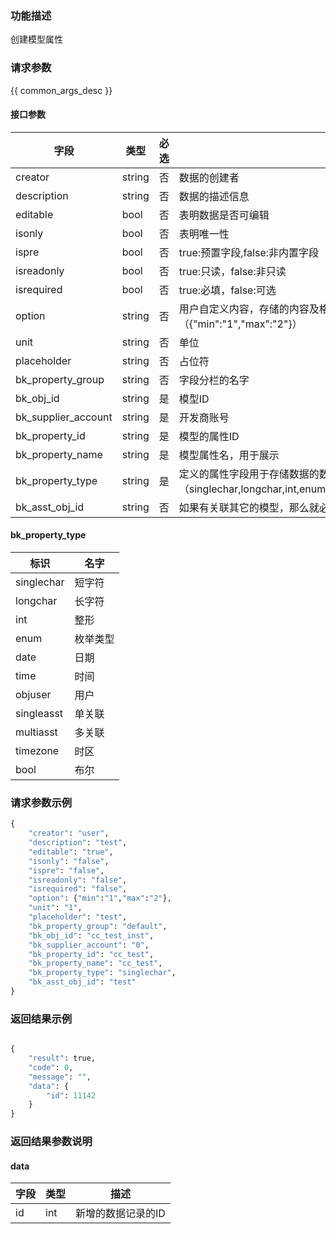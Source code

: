 ### 功能描述

创建模型属性

### 请求参数

{{ common_args_desc }}

#### 接口参数

| 字段                  |  类型      | 必选   |  描述                                                    |
|-----------------------|------------|--------|----------------------------------------------------------|
| creator               | string     | 否     | 数据的创建者                                             |
| description           | string     | 否     | 数据的描述信息                                           |
| editable              | bool       | 否     | 表明数据是否可编辑                                       |
| isonly                | bool       | 否     | 表明唯一性                                               |
| ispre                 | bool       | 否     | true:预置字段,false:非内置字段                           |
| isreadonly            | bool       | 否     | true:只读，false:非只读                                  |
| isrequired            | bool       | 否     | true:必填，false:可选                                    |
| option                | string     | 否     |用户自定义内容，存储的内容及格式由调用方决定，以数字类型为例（{"min":"1","max":"2"}）|
| unit                  | string     | 否     | 单位                                                     |
| placeholder           | string     | 否     | 占位符                                                   |
| bk_property_group     | string     | 否     | 字段分栏的名字                                           |
| bk_obj_id             | string     | 是     | 模型ID                                                   |
| bk_supplier_account   | string     | 是     | 开发商账号                                               |
| bk_property_id        | string     | 是     | 模型的属性ID                                             |
| bk_property_name      | string     | 是     | 模型属性名，用于展示                                     |
| bk_property_type      | string     | 是     | 定义的属性字段用于存储数据的数据类型,可取值范围（singlechar,longchar,int,enum,date,time,objuser,singleasst,multiasst,timezone,bool）|
| bk_asst_obj_id        | string     | 否     | 如果有关联其它的模型，那么就必需设置此字段，否则就不需要设置                                                                        |

#### bk_property_type

| 标识       | 名字     |
|------------|----------|
| singlechar | 短字符   |
| longchar   | 长字符   |
| int        | 整形     |
| enum       | 枚举类型 |
| date       | 日期     |
| time       | 时间     |
| objuser    | 用户     |
| singleasst | 单关联   |
| multiasst  | 多关联   |
| timezone   | 时区     |
| bool       | 布尔     |

### 请求参数示例

```python
{
	"creator": "user",
	"description": "test",
	"editable": "true",
	"isonly": "false",
	"ispre": "false",
	"isreadonly": "false",
	"isrequired": "false",
	"option": {"min":"1","max":"2"},
	"unit": "1",
	"placeholder": "test",
	"bk_property_group": "default",
	"bk_obj_id": "cc_test_inst",
	"bk_supplier_account": "0",
	"bk_property_id": "cc_test",
	"bk_property_name": "cc_test",
	"bk_property_type": "singlechar",
	"bk_asst_obj_id": "test"
}
```


### 返回结果示例

```python

{
    "result": true,
    "code": 0,
    "message": "",
	"data": {
		"id": 11142
	}
}
```

### 返回结果参数说明

#### data

| 字段      | 类型      | 描述               |
|-----------|-----------|--------------------|
| id        | int       | 新增的数据记录的ID |
